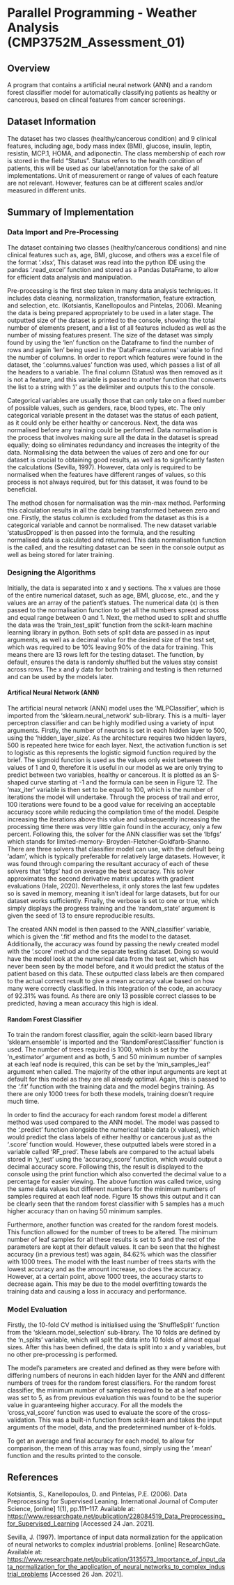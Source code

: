 
# Parallel Programming - Weather Analysis (CMP3752M_Assessment_01)


## Overview

A program that contains a artificial neural network (ANN) and a random forest classifier model for automatically classifying patients as healthy or cancerous, based on clincal features from cancer screenings.


## Dataset Information

The dataset has two classes (healthy/cancerous condition) and 9 clinical features, including age, body mass index (BMI), glucose, insulin, leptin, resistin, MCP.1, HOMA, and adiponectin. The class membership of each row is stored in the field “Status”. Status refers to the health condition of patients, this will be used as our label/annotation for the sake of all implementations. Unit of measurement or range of values of each feature are not relevant. However, features can be at different scales and/or measured in different units.
   
   
## Summary of Implementation

### Data Import and Pre-Processing

The dataset containing two classes (healthy/cancerous conditions) and nine clinical features such as, age, BMI, glucose, and others was a excel file of the format ‘.xlsx’, This dataset was read into the python IDE using the pandas ‘.read_excel’ function and stored as a Pandas DataFrame, to allow for efficient data analysis and manipulation.

Pre-processing is the first step taken in many data analysis techniques. It includes data cleaning, normalization, transformation, feature extraction, and selection, etc. (Kotsiantis, Kanellopoulos and Pintelas, 2006). Meaning the data is being prepared appropriately to be used in a later stage. The outputted size of the dataset is printed to the console, showing: the total number of elements present, and a list of all features included as well as the number of missing features present. The size of the dataset was simply found by using the ‘len’ function on the Dataframe to find the number of rows and again ‘len’ being used in the ‘DataFrame.columns’ variable to find the number of columns. In order to report which features were found in the dataset, the ‘.columns.values’ function was used, which passes a list of all the headers to a variable. The final column (Status) was then removed as it is not a feature, and this variable is passed to another function that converts the list to a string with ‘/’ as the delimiter and outputs this to the console.

Categorical variables are usually those that can only take on a fixed number of possible values, such as genders, race, blood types, etc. The only categorical variable present in the dataset was the status of each patient, as it could only be either healthy or cancerous. Next, the data was normalised before any training could be performed. Data normalisation is the process that involves making sure all the data in the dataset is spread equally; doing so eliminates redundancy and increases the integrity of the data. Normalising the data between the values of zero and one for our dataset is crucial to obtaining good results, as well as to significantly fasten the calculations (Sevilla, 1997). However, data only is required to be normalised when the features have different ranges of values, so this process is not
always required, but for this dataset, it was found to be beneficial.

The method chosen for normalisation was the min-max method. Performing this calculation results in all the data being transformed between zero and one. Firstly, the status column is excluded from the dataset as this is a categorical variable and cannot be normalised. The new dataset variable ‘statusDropped’ is then passed into the formula, and the resulting normalised data is calculated and returned. This data normalisation function is the called, and the resulting dataset can be seen in the console output as well as being stored for later training.


### Designing the Algorithms

Initially, the data is separated into x and y sections. The x values are those of the entire numerical dataset, such as age, BMI, glucose, etc., and the y values are an array of the patient’s statues. The numerical data (x) is then passed to the normalisation function to get all the numbers spread across and equal range between 0 and 1. Next, the method used to split and shuffle the data was the ‘train_test_split’ function from the scikit-learn machine learning library in python. Both sets of split data are passed in as input arguments, as well as a decimal value for the desired size of the test set, which was required to be 10% leaving 90% of the data for training. This means there are 13 rows left for the testing dataset. The function, by default, ensures the data is randomly shuffled but the values stay consist across rows. The x and y data for both training and testing is then returned and can be used by the models later.

#### Artifical Neural Network (ANN)

The artificial neural network (ANN) model uses the ‘MLPClassifier’, which is imported from the ‘sklearn.neural_network’ sub-library. This is a multi- layer perceptron classifier and can be highly modified using a variety of input arguments. Firstly, the number of neurons is set in each hidden layer to 500, using the ‘hidden_layer_size’. As the architecture requires two hidden layers, 500 is repeated here twice for each layer. Next, the activation function is set to logistic as this represents the logistic sigmoid function required by the brief. The sigmoid function is used as the values only exist between the values of 1 and 0, therefore it is useful in our model as we are only trying to predict between two variables, healthy or cancerous. It is plotted as an S-shaped curve starting at -1 and the formula can be seen in Figure 12. The ‘max_iter’ variable is then set to be equal to 100, which is the number of iterations the model will undertake. Through the process of trail and error, 100 iterations were found to be a good value for receiving an acceptable accuracy score while reducing the compilation time of the model. Despite increasing the iterations above this value and subsequently increasing the processing time there was very little gain found in the accuracy, only a few percent. Following this, the solver for the ANN classifier was set the ‘lbfgs’ which stands for limited-memory- Broyden-Fletcher-Goldfarb-Shanno. There are three solvers that classifier model can use, with the default being ‘adam’, which is typically preferable for relatively large datasets. However, it was found through comparing the resultant accuracy of each of these solvers that ‘lbfgs’ had on average the best accuracy. This solver approximates the second derivative matrix updates with gradient evaluations (Hale, 2020). Nevertheless, it only stores the last few updates so is saved in memory, meaning it isn’t ideal for large datasets, but for our dataset works sufficiently. Finally, the verbose is set to one or true, which simply displays the progress training and the ‘random_state’ argument is given the seed of 13 to ensure reproducible results.

The created ANN model is then passed to the ‘ANN_classifier’ variable, which is given the ‘.fit’ method and fits the model to the dataset. Additionally, the accuracy was found by passing the newly created model with the ‘.score’ method and the separate testing dataset. Doing so would have the model look at the numerical data from the test set, which has never been seen by the model before, and it would predict the status of the patient based on this data. These outputted class labels are then compared to the actual correct result to give a mean accuracy value based on how many were correctly classified. In this integration of the code, an accuracy of 92.31% was found. As there are only 13 possible correct classes to be predicted, having a mean accuracy this high is ideal.

#### Random Forest Classifier

To train the random forest classifier, again the scikit-learn based library ‘sklearn.ensemble’ is imported and the ‘RandomForestClassifier’ function is used. The number of trees required is 1000, which is set by the ‘n_estimator’ argument and as both, 5 and 50 minimum number of samples at each leaf node is required, this can be set by the ‘min_samples_leaf’ argument when called. The majority of the other input arguments are kept at default for this model as they are all already optimal. Again, this is passed to the ‘.fit’ function with the training data and the model begins training. As there are only 1000 trees for both these models, training doesn’t require much time.

In order to find the accuracy for each random forest model a different method was used compared to the ANN model. The model was passed to the ‘.predict’ function alongside the numerical table data (x values), which would predict the class labels of either healthy or cancerous just as the ‘.score’ function would. However, these outputted labels were stored in a variable called ‘RF_pred’. These labels are compared to the actual labels stored in ‘y_test’ using the ‘accuracy_score’ function, which would output a decimal accuracy score. Following this, the result is displayed to the console using the print function which also converted the decimal value to a percentage for easier viewing. The above function was called twice, using the same data values but different numbers for the minimum numbers of samples required at each leaf node. Figure 15 shows this output and it can be clearly seen that the random forest classifier with 5 samples has a much higher accuracy than on having 50 minimum samples.

Furthermore, another function was created for the random forest models. This function allowed for the number of trees to be altered. The minimum number of leaf samples for all these results is set to 5 and the rest of the parameters are kept at their default values. It can be seen that the highest accuracy (in a previous test) was again, 84.62% which was the classifier with 1000 trees. The model with the least number of trees starts with the lowest accuracy and as the amount increase, so does the accuracy. However, at a certain point, above 1000 trees, the accuracy starts to decrease again. This may be due to the model overfitting towards the training data and causing a loss in accuracy and performance.

### Model Evaluation

Firstly, the 10-fold CV method is initialised using the ‘ShuffleSplit’ function from the ‘sklearn.model_selection’ sub-library. The 10 folds are defined by the ‘n_splits’ variable, which will split the data into 10 folds of almost equal sizes. After this has been defined, the data is split into x and y variables, but no other pre-processing is performed.

The model’s parameters are created and defined as they were before with differing numbers of neurons in each hidden layer for the ANN and different numbers of trees for the random forest classifiers. For the random forest classifier, the minimum number of samples required to be at a leaf node was set to 5, as from previous evaluation this was found to be the superior value in guaranteeing higher accuracy. For all the models the ‘cross_val_score’ function was used to evaluate the score of the cross-validation. This was a built-in function from scikit-learn and takes the input arguments of the model, data, and the predetermined number of k-folds.

To get an average and final accuracy for each model, to allow for comparison, the mean of this array was found, simply using the ‘.mean’ function and the results printed to the console.


## References


Kotsiantis, S., Kanellopoulos, D. and Pintelas, P.E. (2006). Data Preprocessing for Supervised Leaning. International Journal of Computer Science, [online] 1(1), pp.111–117. Available at: https://www.researchgate.net/publication/228084519_Data_Preprocessing_for_Supervised_Learning [Accessed 24 Jan. 2021].

Sevilla, J. (1997). Importance of input data normalization for the application of neural networks to complex industrial problems. [online] ResearchGate. Available at: https://www.researchgate.net/publication/3135573_Importance_of_input_data_normalization_for_the_application_of_neural_networks_to_complex_industrial_problems [Accessed 26 Jan. 2021].


